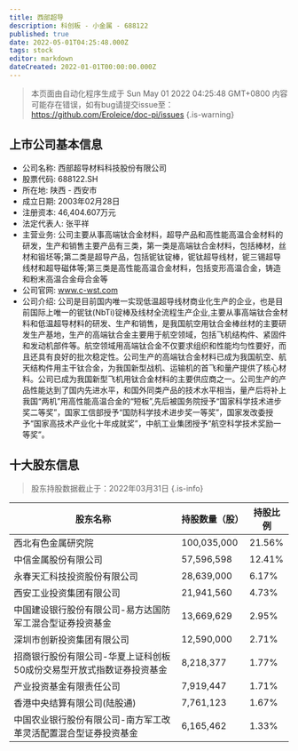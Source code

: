```yaml
---
title: 西部超导
description: 科创板 - 小金属 - 688122
published: true
date: 2022-05-01T04:25:48.000Z
tags: stock
editor: markdown
dateCreated: 2022-01-01T00:00:00.000Z
---
```


> 本页面由自动化程序生成于 Sun May 01 2022 04:25:48 GMT+0800
> 内容可能存在错误，如有bug请提交issue至：https://github.com/Eroleice/doc-pi/issues
{.is-warning}

## 上市公司基本信息
- 公司名称: 西部超导材料科技股份有限公司
- 股票代码: 688122.SH
- 所在地: 陕西 - 西安市
- 成立日期: 2003年02月28日
- 注册资本: 46,404.607万元
- 法定代表人: 张平祥
- 主营业务: 公司主要从事高端钛合金材料，超导产品和高性能高温合金材料的研发，生产和销售主要产品有三类，第一类是高端钛合金材料，包括棒材，丝材和锻坯等;第二类是超导产品，包括铌钛锭棒，铌钛超导线材，铌三锡超导线材和超导磁体等;第三类是高性能高温合金材料，包括变形高温合金，铸造和粉末高温合金母合金等
- 公司官网: www.c-wst.com
- 公司介绍: 公司是目前国内唯一实现低温超导线材商业化生产的企业，也是目前国际上唯一的铌钛(NbTi)锭棒及线材全流程生产企业,主要从事高端钛合金材料和低温超导材料的研发、生产和销售，是我国航空用钛合金棒丝材的主要研发生产基地，生产的高端钛合金主要用于航空领域，包括飞机结构件、紧固件和发动机部件等。航空领域用高端钛合金不仅要求组织和性能均匀性要好，而且还具有良好的批次稳定性。公司生产的高端钛合金材料已成为我国航空、航天结构件用主干钛合金，为我国新型战机、运输机的首飞和量产提供了核心材料。公司已成为我国新型飞机用钛合金材料的主要供应商之一。公司生产的产品性能达到了国内先进水平，和国外同类产品的技术水平相当，量产后将补上我国“两机”用高性能高温合金的“短板”,先后被国务院授予“国家科学技术进步奖二等奖”，国家工信部授予“国防科学技术进步奖一等奖”，国家发改委授予“国家高技术产业化十年成就奖”，中航工业集团授予“航空科学技术奖励一等奖”。


## 十大股东信息
> 股东持股数据截止于：2022年03月31日
{.is-info}

| 股东名称 | 持股数量（股） | 持股比例 |
| --- | --- | --- |
| 西北有色金属研究院 | 100,035,000 | 21.56% |
| 中信金属股份有限公司 | 57,596,598 | 12.41% |
| 永春天汇科技投资股份有限公司 | 28,639,000 | 6.17% |
| 西安工业投资集团有限公司 | 21,941,560 | 4.73% |
| 中国建设银行股份有限公司-易方达国防军工混合型证券投资基金 | 13,669,629 | 2.95% |
| 深圳市创新投资集团有限公司 | 12,590,000 | 2.71% |
| 招商银行股份有限公司-华夏上证科创板50成份交易型开放式指数证券投资基金 | 8,218,377 | 1.77% |
| 产业投资基金有限责任公司 | 7,919,447 | 1.71% |
| 香港中央结算有限公司(陆股通) | 7,761,123 | 1.67% |
| 中国农业银行股份有限公司-南方军工改革灵活配置混合型证券投资基金 | 6,165,462 | 1.33% |




